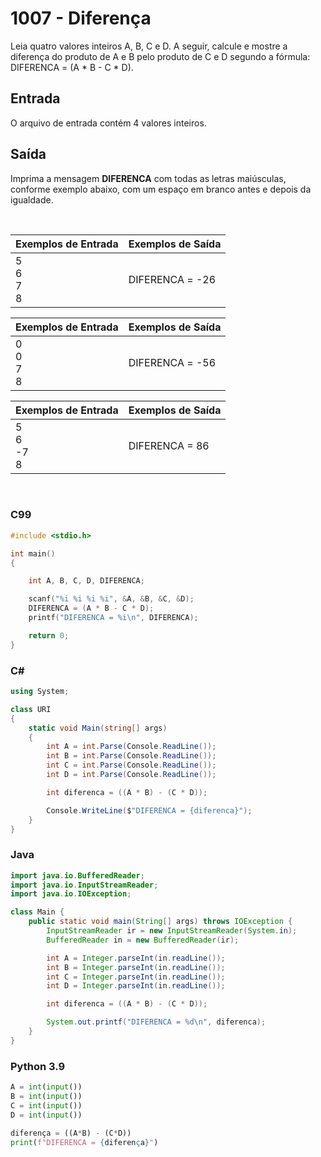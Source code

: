 # 1007 - Diferença

Leia quatro valores inteiros A, B, C e D. A seguir, calcule e mostre a diferença do produto de A e B pelo produto de C e D segundo a fórmula: DIFERENCA = (A \* B - C \* D).

## Entrada

O arquivo de entrada contém 4 valores inteiros.

## Saída

Imprima a mensagem **DIFERENCA** com todas as letras maiúsculas, conforme exemplo abaixo, com um espaço em branco antes e depois da igualdade.

&nbsp;

| Exemplos de Entrada       | Exemplos de Saída |
| ------------------------- | ----------------- |
| 5 <br/> 6 <br/> 7 <br/> 8 | DIFERENCA = -26   |

| Exemplos de Entrada       | Exemplos de Saída |
| ------------------------- | ----------------- |
| 0 <br/> 0 <br/> 7 <br/> 8 | DIFERENCA = -56   |

| Exemplos de Entrada        | Exemplos de Saída |
| -------------------------- | ----------------- |
| 5 <br/> 6 <br/> -7 <br/> 8 | DIFERENCA = 86    |

&nbsp;

### C99

```c
#include <stdio.h>

int main()
{

    int A, B, C, D, DIFERENCA;

    scanf("%i %i %i %i", &A, &B, &C, &D);
    DIFERENCA = (A * B - C * D);
    printf("DIFERENCA = %i\n", DIFERENCA);

    return 0;
}
```

### C#

```cs
using System;

class URI
{
    static void Main(string[] args)
    {
        int A = int.Parse(Console.ReadLine());
        int B = int.Parse(Console.ReadLine());
        int C = int.Parse(Console.ReadLine());
        int D = int.Parse(Console.ReadLine());

        int diferenca = ((A * B) - (C * D));

        Console.WriteLine($"DIFERENCA = {diferenca}");
    }
}
```

### Java

```java
import java.io.BufferedReader;
import java.io.InputStreamReader;
import java.io.IOException;

class Main {
    public static void main(String[] args) throws IOException {
        InputStreamReader ir = new InputStreamReader(System.in);
        BufferedReader in = new BufferedReader(ir);

        int A = Integer.parseInt(in.readLine());
        int B = Integer.parseInt(in.readLine());
        int C = Integer.parseInt(in.readLine());
        int D = Integer.parseInt(in.readLine());

        int diferenca = ((A * B) - (C * D));

        System.out.printf("DIFERENCA = %d\n", diferenca);
    }
}
```

### Python 3.9

```python
A = int(input())
B = int(input())
C = int(input())
D = int(input())

diferença = ((A*B) - (C*D))
print(f"DIFERENCA = {diferença}")
```
